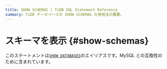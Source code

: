 ```yaml
---
title: SHOW SCHEMAS | TiDB SQL Statement Reference
summary: TiDB データベースの SHOW SCHEMAS の使用法の概要。
---
```


# スキーマを表示 {#show-schemas}

このステートメントは[`SHOW DATABASES`](/sql-statements/sql-statement-show-databases.md)のエイリアスです。MySQL との互換性のために含まれています。
